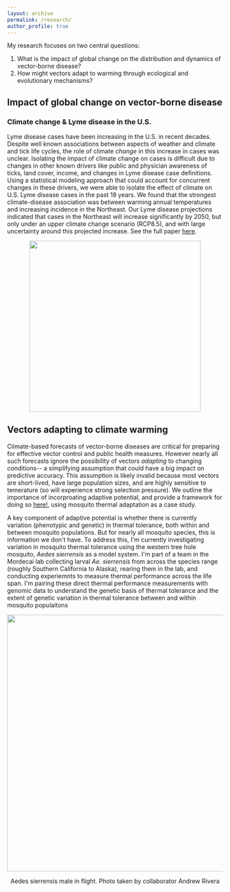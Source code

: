 ```yaml
---
layout: archive
permalink: /research/
author_profile: true
---
```


My research focuses on two central questions:   
1. What is the impact of global change on the distribution and dynamics of vector-borne disease?  
2. How might vectors adapt to warming through ecological and evolutionary mechanisms?  

## Impact of global change on vector-borne disease ##

### Climate change & Lyme disease in the U.S. ###

Lyme disease cases have been increasing in the U.S. in recent decades. Despite well known associations between aspects of weather and climate and tick life cycles, the role of climate *change* in this increase in cases was unclear. Isolating the impact of climate change on cases is difficult due to changes in other known drivers like public and physician awareness of ticks, land cover, income, and changes in Lyme disease case definitions.  Using a statistical modeling approach that could account for concurrent changes in these drivers, we were able to isolate the effect of climate on U.S. Lyme disease cases in the past 18 years. We found that the strongest climate-disease association was between warming annual temperatures and increasing incidence in the Northeast. Our Lyme disease projections indicated that cases in the Northeast will increase significantly by 2050, but only under an upper climate change scenario (RCP8.5), and with large uncertainty around this projected increase. See the full paper [here](https://onlinelibrary.wiley.com/doi/full/10.1111/gcb.15435).

<p align="center">
  <img width="400"
    src="http://lcouper.github.io/assets/Couper_GCB_Figure3b.jpg">
  </p>    
 




## Vectors adapting to climate warming ##

Climate-based forecasts of vector-borne diseases are critical for preparing for effective vector control and public health measures. However nearly all such forecasts ignore the possibility of vectors *adapting* to changing conditions-- a simplifying assumption that could have a big impact on predictive accuracy. This assumption is likely invalid because most vectors are short-lived, have large population sizes, and are highly sensitive to temerature (so will experience strong selection pressure). We outline the importance of incorproating adaptive potential, and provide a framework for doing so [here!](https://elifesciences.org/articles/69630), using mosquito thermal adaptation as a case study.

A key component of adaptive potential is whether there is currently variation (phenotypic and genetic) in thermal tolerance, both within and between mosquito populations. But for nearly all mosquito species, this is information we don't have. To address this, I'm currently investigating variation in mosquito thermal tolerance using the western tree hole mosquito, *Aedes sierrensis* as a model system. I'm part of a team in the Mordecai lab collecting larval *Ae. sierrensis* from across the species range (roughly Southern California to Alaska), rearing them in the lab, and conducting experiemnts to measure thermal performance across the life span. I'm pairing these direct thermal performance measurements with genomic data to understand the genetic basis of thermal tolerance and the extent of genetic variation in thermal tolerance between and within mosquito populaitons

<p align="center">
  <img width="600"
    src="http://lcouper.github.io/assets/MaleinFlight.jpg">
  </p>    
<p align="center"> 
  Aedes sierrensis male in flight. Photo taken by collaborator Andrew Rivera  </p>  







